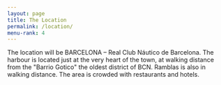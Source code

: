```yaml
---
layout: page
title: The Location
permalink: /location/
menu-rank: 4
---
```


The location will be BARCELONA – Real Club Náutico de Barcelona. The harbour is located just at the very heart of the town, at walking distance from the "Barrio Gotico" the oldest district of BCN. Ramblas is also in walking distance. The area is crowded with restaurants and hotels.
